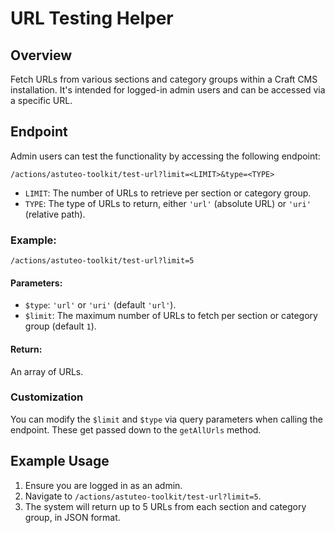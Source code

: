 # URL Testing Helper

## Overview

Fetch URLs from various sections and category groups within a Craft CMS installation. It's intended for logged-in admin users and can be accessed via a specific URL.

## Endpoint

Admin users can test the functionality by accessing the following endpoint:

`
/actions/astuteo-toolkit/test-url?limit=<LIMIT>&type=<TYPE>
`

- `LIMIT`: The number of URLs to retrieve per section or category group.
- `TYPE`: The type of URLs to return, either `'url'` (absolute URL) or `'uri'` (relative path).

### Example:

`
/actions/astuteo-toolkit/test-url?limit=5
`

#### Parameters:

- `$type`: `'url'` or `'uri'` (default `'url'`).
- `$limit`: The maximum number of URLs to fetch per section or category group (default `1`).

#### Return:

An array of URLs.

### Customization

You can modify the `$limit` and `$type` via query parameters when calling the endpoint. These get passed down to the `getAllUrls` method.

## Example Usage

1. Ensure you are logged in as an admin.
2. Navigate to `/actions/astuteo-toolkit/test-url?limit=5`.
3. The system will return up to 5 URLs from each section and category group, in JSON format.
